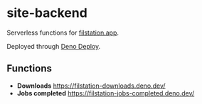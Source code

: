# site-backend
Serverless functions for [filstation.app](https://filstation.app).

Deployed through [Deno Deploy](https://deno.com/deploy).

## Functions
- **Downloads** https://filstation-downloads.deno.dev/
- **Jobs completed** https://filstation-jobs-completed.deno.dev/
